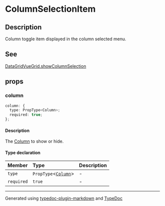 # ColumnSelectionItem

## Description

Column toggle item displayed in the column selected menu.

## See

[DataGridVueGrid.showColumnSelection](../DataGridVueGrid/README.md#showcolumnselection)

## props

### column

```ts
column: {
  type: PropType<Column>;
  required: true;
};
```

#### Description

The [Column](../interfaces/Column.md) to show or hide.

#### Type declaration

| Member | Type | Description |
| :------ | :------ | :------ |
| `type` | `PropType`\<[`Column`](../interfaces/Column.md)\> | - |
| `required` | `true` | - |

***

Generated using [typedoc-plugin-markdown](https://www.npmjs.com/package/typedoc-plugin-markdown) and [TypeDoc](https://typedoc.org/)
